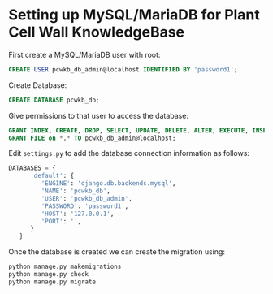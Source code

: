# Setting up MySQL/MariaDB for Plant Cell Wall KnowledgeBase

First create a MySQL/MariaDB user with root:

```sql
CREATE USER pcwkb_db_admin@localhost IDENTIFIED BY 'password1';
```
Create Database:

```sql
CREATE DATABASE pcwkb_db;
```

Give permissions to that user to access the database:

```sql
GRANT INDEX, CREATE, DROP, SELECT, UPDATE, DELETE, ALTER, EXECUTE, INSERT on pcwkb_db.* TO pcwkb_db_admin@localhost;
GRANT FILE on *.* TO pcwkb_db_admin@localhost;
```

Edit `settings.py` to add the database connection information as follows:

```python
DATABASES = {
      'default': {
         'ENGINE': 'django.db.backends.mysql',
         'NAME': 'pcwkb_db',
         'USER': 'pcwkb_db_admin',
         'PASSWORD': 'password1',
         'HOST': '127.0.0.1',
         'PORT': '',
      }
   }
```

Once the database is created we can create the migration using:

```bash
python manage.py makemigrations
python manage.py check
python manage.py migrate
```